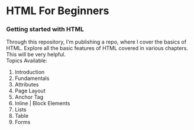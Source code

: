 # HTML For Beginners
### Getting started with HTML

Through this repository, I'm publishing a repo, where I cover the basics of HTML. Explore all the basic features of HTML covered in various chapters. This will be very helpful. <br>
Topics Available: <br>
1. Introduction
2. Fundamentals
3. Attributes
4. Page Layout
5. Anchor Tag
6. Inline | Block Elements
7. Lists
8. Table
9. Forms
